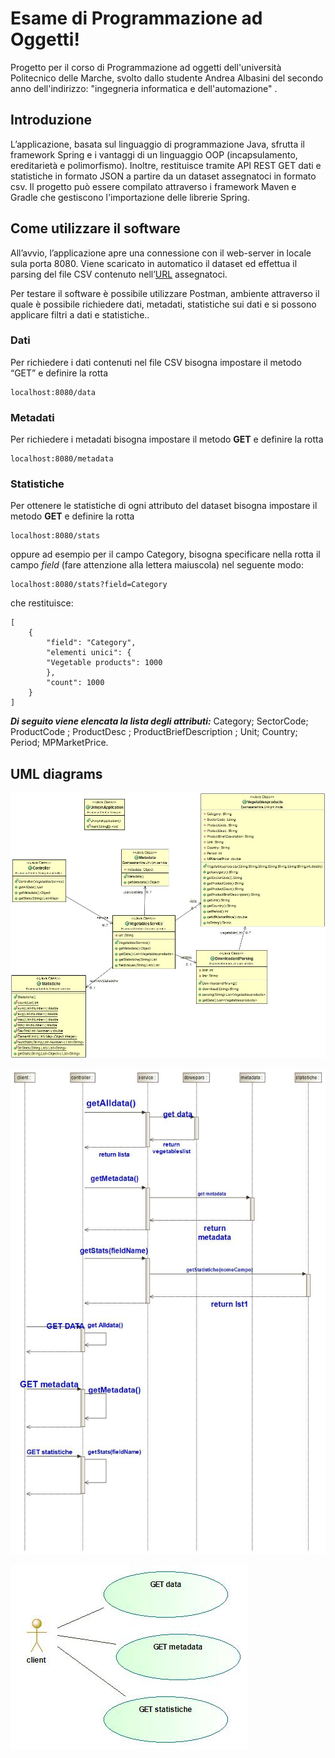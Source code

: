 # Esame di Programmazione ad Oggetti!

Progetto per il corso di Programmazione ad oggetti dell'università Politecnico delle Marche, svolto dallo studente Andrea Albasini del secondo anno dell'indirizzo: "ingegneria informatica e dell'automazione" .


 

## Introduzione

L’applicazione, basata sul linguaggio di programmazione Java, sfrutta il framework Spring e i vantaggi di un linguaggio OOP (incapsulamento, ereditarietà e polimorfismo). Inoltre, restituisce tramite API REST GET dati e statistiche in formato JSON a partire da un dataset assegnatoci in formato csv. Il progetto può essere compilato attraverso i framework Maven e Gradle che gestiscono l'importazione delle librerie Spring.

## Come utilizzare il software

All’avvio, l’applicazione apre una connessione con il web-server in locale sula porta 8080. Viene scaricato in automatico il dataset ed effettua il parsing del file CSV contenuto nell’[URL](http://data.europa.eu/euodp/data/api/3/action/package_show?id=b8c13971-e315-470e-a125-40d67fe7067b) assegnatoci.

Per testare il software è possibile utilizzare Postman, ambiente attraverso il quale è possibile richiedere dati, metadati, statistiche sui dati e si possono applicare filtri a dati e statistiche..
### Dati
Per richiedere i dati contenuti nel file CSV bisogna impostare il metodo “GET” e definire la rotta

```
localhost:8080/data

```


### Metadati

Per richiedere i metadati bisogna impostare il metodo **GET** e definire la rotta

```
localhost:8080/metadata

```
### Statistiche

Per ottenere le statistiche di ogni attributo del dataset bisogna impostare il metodo **GET** e definire la rotta

```
localhost:8080/stats

```

oppure ad esempio per il campo Category, bisogna specificare nella rotta il campo _field_ (fare attenzione alla lettera maiuscola) nel seguente modo:

```
localhost:8080/stats?field=Category

```

che restituisce:

```
[
	{
		"field": "Category",
		"elementi unici": {
		"Vegetable products": 1000
		},
		"count": 1000
	}
]
```
_**Di seguito viene elencata la lista degli attributi:**_
Category;
SectorCode;
ProductCode ;
ProductDesc ;
ProductBriefDescription ;
Unit;
Country;
Period;
MPMarketPrice.

## UML diagrams

![enter image description here](https://raw.githubusercontent.com/andreaalbasini/EsameP.O./master/Univpm/Univpm/Diagrammadelleclassi.jpg)


![enter image description here](https://raw.githubusercontent.com/andreaalbasini/EsameP.O./master/Univpm/Univpm/diagrammi/Interaction%20Sequence%20diagram.jpg)



![enter image description here](https://raw.githubusercontent.com/andreaalbasini/EsameP.O./master/Univpm/Univpm/diagrammi/Use%20Case%20diagram.jpg)
<!--stackedit_data:
eyJoaXN0b3J5IjpbLTE0MzY1OTY1OTksLTEwNDIwNjk0ODIsND
c1MTMyMzA1LDExODc0MDMxODQsLTM4MjcxOTI5OSw5NDA2NTM4
MTcsLTE1MzQ2MzAwMjYsLTEyNjYyNTk5MDAsLTk1Njk1OTIwMi
wxNjg3Njg4OTk5XX0=
-->